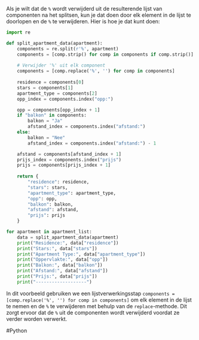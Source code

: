 Als je wilt dat de `%` wordt verwijderd uit de resulterende lijst van componenten na het splitsen, kun je dat doen door elk element in de lijst te doorlopen en de `%` te verwijderen. Hier is hoe je dat kunt doen:

```` python
import re

def split_apartment_data(apartment):
    components = re.split(r'%', apartment)
    components = [comp.strip() for comp in components if comp.strip()]
    
    # Verwijder '%' uit elk component
    components = [comp.replace('%', '') for comp in components]
    
    residence = components[0]
    stars = components[1]
    apartment_type = components[2]
    opp_index = components.index("opp:")

    opp = components[opp_index + 1]
    if "balkon" in components:
        balkon = "Ja"
        afstand_index = components.index("afstand:")
    else:
        balkon = "Nee"
        afstand_index = components.index("afstand:") - 1

    afstand = components[afstand_index + 1]
    prijs_index = components.index("prijs")
    prijs = components[prijs_index + 1]
    
    return {
        "residence": residence,
        "stars": stars,
        "apartment_type": apartment_type,
        "opp": opp,
        "balkon": balkon,
        "afstand": afstand,
        "prijs": prijs
    }

for apartment in apartment_list:
    data = split_apartment_data(apartment)
    print("Residence:", data["residence"])
    print("Stars:", data["stars"])
    print("Apartment Type:", data["apartment_type"])
    print("Oppervlakte:", data["opp"])
    print("Balkon:", data["balkon"])
    print("Afstand:", data["afstand"])
    print("Prijs:", data["prijs"])
    print("-------------------")

````

In dit voorbeeld gebruiken we een lijstverwerkingsstap 
`components = [comp.replace('%', '') for comp in components]` om elk element in de lijst te nemen en de `%` te verwijderen met behulp van de `replace`-methode. Dit zorgt ervoor dat de `%` uit de componenten wordt verwijderd voordat ze verder worden verwerkt.

#Python